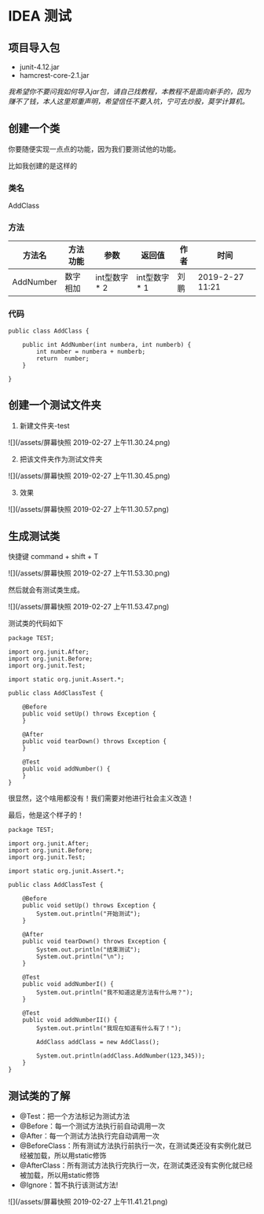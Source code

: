 # IDEA 测试

## 项目导入包

* junit-4.12.jar
* hamcrest-core-2.1.jar

*我希望你不要问我如何导入jar包，请自己找教程，本教程不是面向新手的，因为赚不了钱，本人这里郑重声明，希望信任不要入坑，宁可去炒股，莫学计算机。*

## 创建一个类

你要随便实现一点点的功能，因为我们要测试他的功能。

比如我创建的是这样的

### 类名

AddClass

### 方法

|  方法名 | 方法功能 | 参数 | 返回值 | 作者 | 时间 |
| --- | --- | --- | --- | --- | --- |
| AddNumber | 数字相加 |  int型数字 * 2 | int型数字 * 1 | 刘鹏 | 2019-2-27 11:21 |


### 代码


```
public class AddClass {

    public int AddNumber(int numbera, int numberb) {
        int number = numbera + numberb;
        return  number;
    }
    
}
```


## 创建一个测试文件夹

1. 新建文件夹-test

![](/assets/屏幕快照 2019-02-27 上午11.30.24.png)

2. 把该文件夹作为测试文件夹

![](/assets/屏幕快照 2019-02-27 上午11.30.45.png)

3. 效果

![](/assets/屏幕快照 2019-02-27 上午11.30.57.png)

## 生成测试类

快捷键 command + shift + T

![](/assets/屏幕快照 2019-02-27 上午11.53.30.png)


然后就会有测试类生成。

![](/assets/屏幕快照 2019-02-27 上午11.53.47.png)


测试类的代码如下


```
package TEST;

import org.junit.After;
import org.junit.Before;
import org.junit.Test;

import static org.junit.Assert.*;

public class AddClassTest {

    @Before
    public void setUp() throws Exception {
    }

    @After
    public void tearDown() throws Exception {
    }

    @Test
    public void addNumber() {
    }
}
```

很显然，这个啥用都没有！我们需要对他进行社会主义改造！

最后，他是这个样子的！


```
package TEST;

import org.junit.After;
import org.junit.Before;
import org.junit.Test;

import static org.junit.Assert.*;

public class AddClassTest {

    @Before
    public void setUp() throws Exception {
        System.out.println("开始测试");
    }

    @After
    public void tearDown() throws Exception {
        System.out.println("结束测试");
        System.out.println("\n");
    }

    @Test
    public void addNumberI() {
        System.out.println("我不知道这是方法有什么用？");
    }

    @Test
    public void addNumberII() {
        System.out.println("我现在知道有什么有了！");

        AddClass addClass = new AddClass();

        System.out.println(addClass.AddNumber(123,345));
    }
}
```


## 测试类的了解

* @Test：把一个方法标记为测试方法
* @Before：每一个测试方法执行前自动调用一次
* @After：每一个测试方法执行完自动调用一次
* @BeforeClass：所有测试方法执行前执行一次，在测试类还没有实例化就已经被加载，所以用static修饰
* @AfterClass：所有测试方法执行完执行一次，在测试类还没有实例化就已经被加载，所以用static修饰
* @Ignore：暂不执行该测试方法!

![](/assets/屏幕快照 2019-02-27 上午11.41.21.png)
